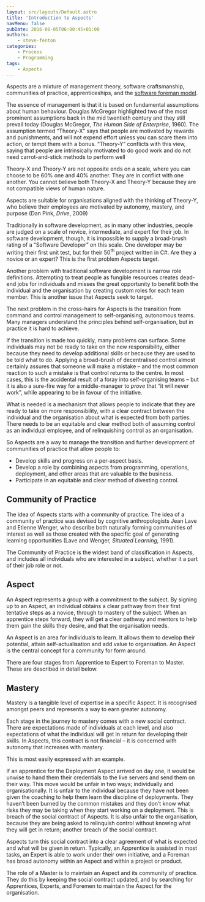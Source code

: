 ```yaml
---
layout: src/layouts/Default.astro
title: 'Introduction to Aspects'
navMenu: false
pubDate: 2016-08-05T06:00:45+01:00
authors:
    - steve-fenton
categories:
    - Process
    - Programming
tags:
    - Aspects
---
```


Aspects are a mixture of management theory, software craftsmanship, communities of practice, apprenticeships, and the [software foreman model](/2014/02/surgical-team-vs-foreman-metaphors/).

The essence of management is that it is based on fundamental assumptions about human behaviour. Douglas McGregor highlighted two of the most prominent assumptions back in the mid twentieth century and they still prevail today (Douglas McGregor, *The Human Side of Enterprise*, 1960). The assumption termed “Theory-X” says that people are motivated by rewards and punishments, and will not expend effort unless you can scare them into action, or tempt them with a bonus. “Theory-Y” conflicts with this view, saying that people are intrinsically motivated to do good work and do not need carrot-and-stick methods to perform well

Theory-X and Theory-Y are not opposite ends on a scale, where you can choose to be 60% one and 40% another. They are in conflict with one another. You cannot believe both Theory-X and Theory-Y because they are not compatible views of human nature.

Aspects are suitable for organisations aligned with the thinking of Theory-Y, who believe their employees are motivated by autonomy, mastery, and purpose (Dan Pink, *Drive*, 2009)

Traditionally in software development, as in many other industries, people are judged on a scale of novice, intermediate, and expert for their job. In software development, though, it is impossible to supply a broad-brush rating of a “Software Developer” on this scale. One developer may be writing their first unit test, but for their 50<sup>th</sup> project written in C#. Are they a novice or an expert? This is the first problem Aspects target.

Another problem with traditional software development is narrow role definitions. Attempting to treat people as fungible resources creates dead-end jobs for individuals and misses the great opportunity to benefit both the individual and the organisation by creating custom roles for each team member. This is another issue that Aspects seek to target.

The next problem in the cross-hairs for Aspects is the transition from command and control management to self-organising, autonomous teams. Many managers understand the principles behind self-organisation, but in practice it is hard to achieve.

If the transition is made too quickly, many problems can surface. Some individuals may not be ready to take on the new responsibility, either because they need to develop additional skills or because they are used to be told what to do. Applying a broad-brush of decentralised control almost certainly assures that someone will make a mistake – and the most common reaction to such a mistake is that control returns to the centre. In most cases, this is the accidental result of a foray into self-organising teams – but it is also a sure-fire way for a middle-manager to *prove* that “it will never work”, while appearing to be in favour of the initiative.

What is needed is a mechanism that allows people to indicate that they are ready to take on more responsibility, with a clear contract between the individual and the organisation about what is expected from both parties. There needs to be an equitable and clear method both of assuming control as an individual employee, and of relinquishing control as an organisation.

So Aspects are a way to manage the transition and further development of communities of practice that allow people to:

- Develop skills and progress on a per-aspect basis.
- Develop a role by combining aspects from programming, operations, deployment, and other areas that are valuable to the business.
- Participate in an equitable and clear method of divesting control.

## Community of Practice

The idea of Aspects starts with a community of practice. The idea of a community of practice was devised by cognitive anthropologists Jean Lave and Etienne Wenger, who describe both naturally forming communities of interest as well as those created with the specific goal of generating learning opportunities (Lave and Wenger, *Situated Learning*, 1991).

The Community of Practice is the widest band of classification in Aspects, and includes all individuals who are interested in a subject, whether it a part of their job role or not.

## Aspect

An Aspect represents a group with a commitment to the subject. By signing up to an Aspect, an individual obtains a clear pathway from their first tentative steps as a novice, through to mastery of the subject. When an apprentice steps forward, they will get a clear pathway and mentors to help them gain the skills they desire, and that the organisation needs.

An Aspect is an area for individuals to learn. It allows them to develop their potential, attain self-actualisation and add value to organisation. An Aspect is the central concept for a community for form around.

There are four stages from Apprentice to Expert to Foreman to Master. These are described in detail below.

## Mastery

Mastery is a tangible level of expertise in a specific Aspect. It is recognised amongst peers and represents a way to earn greater autonomy.

Each stage in the journey to mastery comes with a new social contract. There are expectations made of individuals at each level, and also expectations of what the individual will get in return for developing their skills. In Aspects, this contract is not financial – it is concerned with autonomy that increases with mastery.

This is most easily expressed with an example.

If an apprentice for the Deployment Aspect arrived on day one, it would be unwise to hand them their credentials to the live servers and send them on their way. This move would be unfair in two ways; individually and organisationally. It is unfair to the individual because they have not been given the coaching to help them learn the discipline of deployments. They haven’t been burned by the common mistakes and they don’t know what risks they may be taking when they start working on a deployment. This is breach of the social contract of Aspects. It is also unfair to the organisation, because they are being asked to relinquish control without knowing what they will get in return; another breach of the social contract.

Aspects turn this social contract into a clear agreement of what is expected and what will be given in return. Typically, an Apprentice is assisted in most tasks, an Expert is able to work under their own initiative, and a Foreman has broad autonomy within an Aspect and within a project or product.

The role of a Master is to maintain an Aspect and its community of practice. They do this by keeping the social contract updated, and by searching for Apprentices, Experts, and Foremen to maintain the Aspect for the organisation.